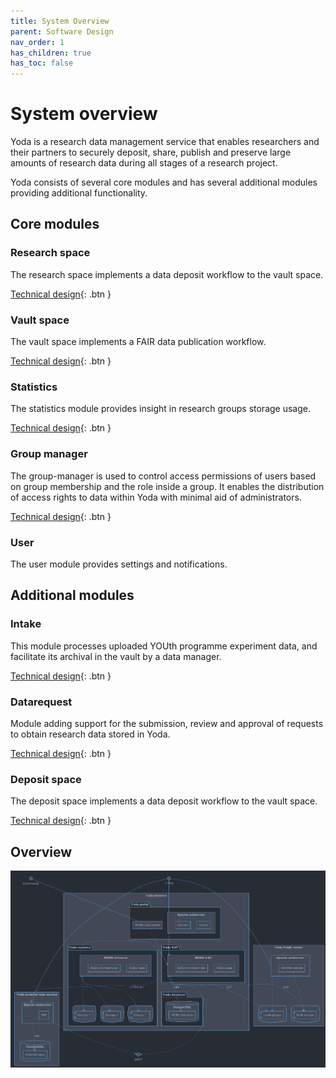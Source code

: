 ```yaml
---
title: System Overview
parent: Software Design
nav_order: 1
has_children: true
has_toc: false
---
```

# System overview

Yoda is a research data management service that enables researchers and their partners to securely deposit, share, publish and preserve large amounts of research data during all stages of a research project.

Yoda consists of several core modules and has several additional modules providing additional functionality.

## Core modules

### Research space
The research space implements a data deposit workflow to the vault space.

[Technical design](research-space.md){: .btn }

### Vault space
The vault space implements a FAIR data publication workflow.

[Technical design](vault-space.md){: .btn }

### Statistics
The statistics module provides insight in research groups storage usage.

[Technical design](statistics.md){: .btn }

### Group manager
The group-manager is used to control access permissions of users based on group membership and the role inside a group.
It enables the distribution of access rights to data within Yoda with minimal aid of administrators.

[Technical design](group-manager.md){: .btn }

### User
The user module provides settings and notifications.

## Additional modules

### Intake
This module processes uploaded YOUth programme experiment data, and facilitate its archival in the vault by a data manager.

[Technical design](intake.md){: .btn }

### Datarequest
Module adding support for the submission, review and approval of requests to obtain research data stored in Yoda.

[Technical design](data-requests.md){: .btn }

### Deposit space
The deposit space implements a data deposit workflow to the vault space.

[Technical design](deposit-space.md){: .btn }

## Overview
![System overview](img/system-overview.png)
